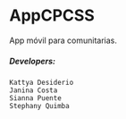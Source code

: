 # AppCPCSS
App móvil para comunitarias.
##### Developers:
    Kattya Desiderio
    Janina Costa
    Sianna Puente
    Stephany Quimba

